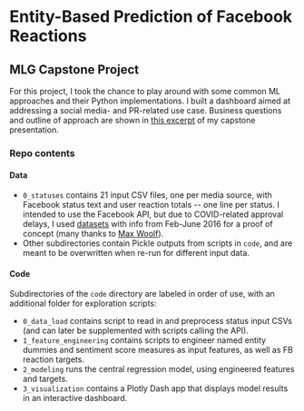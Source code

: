 # Entity-Based Prediction of Facebook Reactions
## MLG Capstone Project

For this project, I took the chance to play around with some common ML approaches and their Python implementations. I built a dashboard aimed at addressing a social media- and PR-related use case. Business questions and outline of approach are shown in [this excerpt](https://github.com/joshmled/mlg-capstone/blob/master/MLG_Pres.pdf) of my capstone presentation. 

### Repo contents
#### Data
* `0_statuses` contains 21 input CSV files, one per media source, with Facebook status text and user reaction totals -- one line per status. I intended to use the Facebook API, but due to COVID-related approval delays, I used [datasets](github.com/minimaxir/interactive-facebook-reactions) with info from Feb-June 2016 for a proof of concept (many thanks to [Max Woolf](github.com/minimaxir)).
* Other subdirectories contain Pickle outputs from scripts in `code`, and are meant to be overwritten when re-run for different input data.
#### Code
Subdirectories of the `code` directory are labeled in order of use, with an additional folder for exploration scripts:
* `0_data_load` contains script to read in and preprocess status input CSVs (and can later be supplemented with scripts calling the API).
* `1_feature_engineering` contains scripts to engineer named entity dummies and sentiment score measures as input features, as well as FB reaction targets.
* `2_modeling` runs the central regression model, using engineered features and targets.
* `3_visualization` contains a Plotly Dash app that displays model results in an interactive dashboard.
